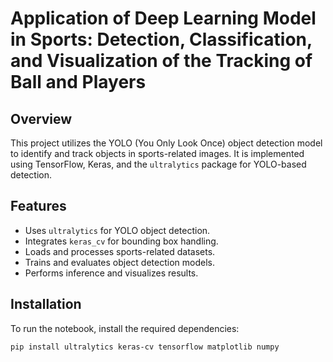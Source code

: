 # Application of Deep Learning Model in Sports: Detection, Classification, and Visualization of the Tracking of Ball and Players

## Overview
This project utilizes the YOLO (You Only Look Once) object detection model to identify and track objects in sports-related images. It is implemented using TensorFlow, Keras, and the `ultralytics` package for YOLO-based detection.

## Features
- Uses `ultralytics` for YOLO object detection.
- Integrates `keras_cv` for bounding box handling.
- Loads and processes sports-related datasets.
- Trains and evaluates object detection models.
- Performs inference and visualizes results.

## Installation
To run the notebook, install the required dependencies:
```bash
pip install ultralytics keras-cv tensorflow matplotlib numpy

